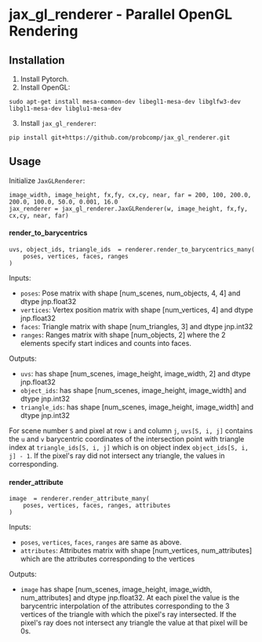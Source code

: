 # jax_gl_renderer - Parallel OpenGL Rendering

## Installation

1. Install Pytorch.
2. Install OpenGL:
```
sudo apt-get install mesa-common-dev libegl1-mesa-dev libglfw3-dev libgl1-mesa-dev libglu1-mesa-dev
```
3. Install `jax_gl_renderer`:
```
pip install git+https://github.com/probcomp/jax_gl_renderer.git
```

## Usage

Initialize `JaxGLRenderer`:
```
image_width, image_height, fx,fy, cx,cy, near, far = 200, 100, 200.0, 200.0, 100.0, 50.0, 0.001, 16.0
jax_renderer = jax_gl_renderer.JaxGLRenderer(w, image_height, fx,fy, cx,cy, near, far)
```

#### render_to_barycentrics
```
uvs, object_ids, triangle_ids  = renderer.render_to_barycentrics_many(
    poses, vertices, faces, ranges
)
```

Inputs:
-  `poses`: Pose matrix with shape [num_scenes, num_objects, 4, 4] and dtype jnp.float32
-  `vertices`: Vertex position matrix with shape [num_vertices, 4] and dtype jnp.float32
-  `faces`: Triangle matrix with shape [num_triangles, 3] and dtype jnp.int32
-  `ranges`: Ranges matrix with shape [num_objects, 2] where the 2 elements specify start indices and counts into faces.

Outputs:
- `uvs`: has shape [num_scenes, image_height, image_width, 2] and dtype jnp.float32
- `object_ids`: has shape [num_scenes, image_height, image_width] and dtype jnp.int32
- `triangle_ids`: has shape [num_scenes, image_height, image_width] and dtype jnp.int32

For scene number `S` and pixel at row `i` and column `j`, `uvs[S, i, j]` contains the `u` and `v` barycentric coordinates of the intersection point with triangle index at `triangle_ids[S, i, j]` which is on object index `object_ids[S, i, j] - 1`. If the pixel's ray did not intersect any triangle, the values in corresponding.

#### render_attribute
```
image  = renderer.render_attribute_many(
    poses, vertices, faces, ranges, attributes
)
```
Inputs:
-  `poses`, `vertices`, `faces`, `ranges` are same as above.
-  `attributes`: Attributes matrix with shape [num_vertices, num_attributes] which are the attributes corresponding to the vertices

Outputs:
- `image` has shape [num_scenes, image_height, image_width, num_attributes] and dtype jnp.float32.  At each pixel the value is the barycentric interpolation of the attributes corresponding to the 3 vertices of the triangle with which the pixel's ray intersected. If the pixel's ray does not intersect any triangle the value at that pixel will be 0s.
